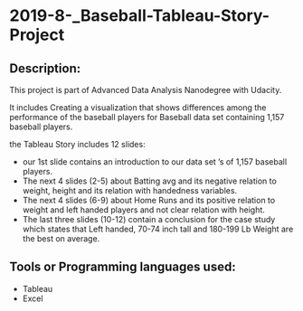 # 2019-8-_Baseball-Tableau-Story-Project

## Description:
This project is part of Advanced Data Analysis Nanodegree with Udacity. 

It includes Creating a visualization that shows differences among the performance of the baseball players for Baseball data set containing 1,157 baseball players.

the Tableau Story includes 12 slides:
- our 1st slide contains an introduction to our data set ’s of 1,157 baseball players.
- The next 4 slides (2-5) about Batting avg and its negative relation to weight, height and its relation with handedness variables. 
- The next 4 slides (6-9) about Home Runs and its positive relation to weight and left handed players and not clear relation with height.
- The last three slides (10-12) contain a conclusion for the case study which states that Left handed, 70-74 inch tall and 180-199 Lb Weight are the best on average.

## Tools or Programming languages used:
- Tableau
- Excel

